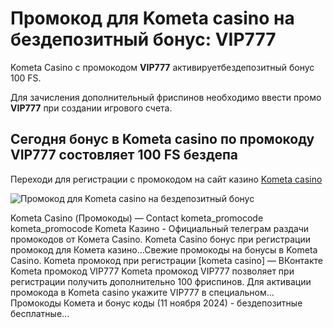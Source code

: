 # Промокод для Kometa casino на бездепозитный бонус: VIP777
Kometa Casino с промокодом **VIP777** активируетбездепозитный бонус 100 FS.

Для зачисления дополнительный фриспинов необходимо ввести промо **VIP777** при создании игрового счета.

## Сегодня бонус в Kometa casino по промокоду **VIP777** состовляет 100 FS бездепа ##

Переходи для регистрации с промокодом на сайт казино [Kometa casino](https://linkcasino.ru/kometa777) 

![Промокод для Kometa casino на бездепозитный бонус](https://github.com/user-attachments/assets/0debca00-158e-49e0-a855-fc0417ff2574)

Kometa Casino (Промокоды) — Contact kometa_promocode kometa_promocode Kometa Казино - Официальный телеграм раздачи промокодов от Комета Casino.
Kometa Casino бонус при регистрации промокод для Комета казино...Свежие промокоды на бонусы в Kometa Casino.
Kometa промокод при регистрации [kometa casino] — ВКонтакте Kometa промокод VIP777 Kometa промокод VIP777 позволяет при регистрации получить дополнительно 100 фриспинов. Для активации промокода в Kometa casino укажите VIP777 в специальном...
Промокоды Комета и бонус коды (11 ноября 2024) - бездепозитные бесплатные...
